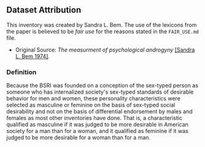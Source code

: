 ## Dataset Attribution
This inventory was created by Sandra L. Bem. The use of the lexicons from the
paper is believed to be *fair use* for the reasons stated in the `FAIR_USE.md`
file.

- Original Source: _The measurment of psychological androgyny_
[[Sandra L. Bem 1974]](https://www.bibb.de/dokumente/pdf/AB26_WBT3_Vertiefung_Bem-1974.pdf).

### Definition
Because the BSRI was founded on a conception of the sex-typed person as someone
who has internalized society's sex-typed standards of desirable behavior for men
and women, these personality characteristics were selected as masculine or
feminine on the basis of sex-typed social desirability and not on the basis of
differential endorsement by males and females as most other inventories have
done. That is, a characteristic qualified as masculine if it was judged to be
more desirable in American society for a man than for a woman, and it qualified
as feminine if it was judged to be more desirable for a woman than for a man.
